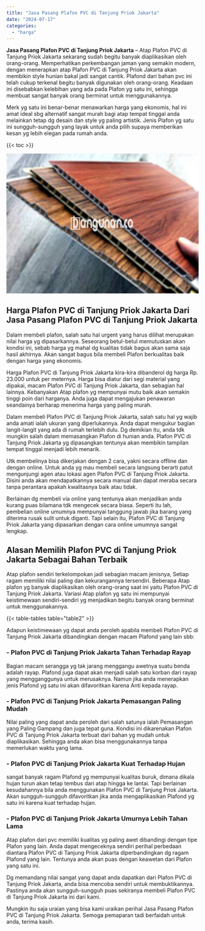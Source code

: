 ```yaml
---
title: "Jasa Pasang Plafon PVC di Tanjung Priok Jakarta"
date: "2024-07-17"
categories: 
  - "harga"
---
```


**Jasa Pasang Plafon PVC di Tanjung Priok Jakarta** – Atap Plafon PVC di Tanjung Priok Jakarta sekarang sudah begitu banyak diaplikasikan oleh orang-orang. Memperhatikan perkembangan jaman yang semakin modern, dengan menerapkan atap Plafon PVC di Tanjung Priok Jakarta akan membikin style hunian bakal jadi sangat cantik. Plafond dari bahan pvc ini telah cukup terkenal begitu banyak digunakan oleh orang-orang. Keadaan ini disebabkan kelebihan yang ada pada Plafon yg satu ini, sehingga membuat sangat banyak orang berminat untuk menggunakannya.

Merk yg satu ini benar-benar menawarkan harga yang ekonomis, hal ini amat ideal sbg alternatif sangat murah bagi atap tempat tinggal anda melainkan tetap dg desain dan style yg paling artistik. Jenis Plafon yg satu ini sungguh-sungguh yang layak untuk anda pilih supaya memberikan kesan yg lebih elegan pada rumah anda.

{{< toc >}}

![Jasa Pasang Plafon PVC di Tanjung Priok Jakarta](/images/flafond-pvc-murah16.png)

## Harga Plafon PVC di Tanjung Priok Jakarta Dari Jasa Pasang Plafon PVC di Tanjung Priok Jakarta

Dalam membeli plafon, salah satu hal urgent yang harus dilihat merupakan nilai harga yg dipasarkannya. Seseorang betul-betul memutuskan akan kondisi ini, sebab harga yg mahal dg kualitas tidak bagus akan sama saja hasil akhirnya. Akan sangat bagus bila membeli Plafon berkualitas baik dengan harga yang ekonomis.

Harga Plafon PVC di Tanjung Priok Jakarta kira-kira dibanderol dg harga Rp. 23.000 untuk per meternya. Harga bisa diatur dari segi material yang dipakai, macam Plafon PVC di Tanjung Priok Jakarta, dan sebagian hal lainnya. Kebanyakan Atap plafon yg mempunyai mutu baik akan semakin tinggi poin dari harganya. Anda juga dapat mengajukan penawaran seandainya berharap menerima harga yang paling murah.

Dalam membeli Plafon PVC di Tanjung Priok Jakarta, salah satu hal yg wajib anda amati ialah ukuran yang diperlukannya. Anda dapat mengukur bagian langit-langit yang ada di rumah terlebih dulu. Dg demikian itu, anda tdk mungkin salah dalam memasangkan Plafon di hunian anda. Plafon PVC di Tanjung Priok Jakarta yg dipasangkan tentunya akan membikin tampilan tempat tinggal menjadi lebih menarik.

Utk membelinya bisa dikerjakan dengan 2 cara, yakni secara offline dan dengan online. Untuk anda yg mau membeli secara langsung berarti patut mengunjungi agen atau lokasi agen Plafon PVC di Tanjung Priok Jakarta. Disini anda akan mendapatkannya secara manual dan dapat meraba secara tanpa perantara apakah kwalitasnya baik atau tidak.

Berlainan dg membeli via online yang tentunya akan menjadikan anda kurang puas bilamana tdk mengecek secara biasa. Seperti itu lah, pembelian online umumnya mempunyai tanggung jawab jika barang yang diterima rusak sulit untuk diganti. Tapi selain itu, Plafon PVC di Tanjung Priok Jakarta yang dipasarkan dengan cara online umumnya sangat lengkap.

## Alasan Memilih Plafon PVC di Tanjung Priok Jakarta Sebagai Bahan Terbaik

Atap plafon sendiri terkelompokan jadi sebagian macam jenisnya, Setiap ragam memiliki nilai paling dan kekurangannya tersendiri. Beberapa Atap plafon yg banyak diaplikasikan oleh orang-orang saat ini yaitu Plafon PVC di Tanjung Priok Jakarta. Variasi Atap plafon yg satu ini mempunyai keistimewaan sendiri-sendiri yg menjadikan begitu banyak orang berminat untuk menggunakannya.

{{< table-tables table="table2" >}}

Adapun keistimewaan yg dapat anda peroleh apabila membeli Plafon PVC di Tanjung Priok Jakarta dibandingkan dengan macam Plafond yang lain sbb:

### \- Plafon PVC di Tanjung Priok Jakarta Tahan Terhadap Rayap

Bagian macam serangga yg tak jarang menggangu awetnya suatu benda adalah rayap. Plafond juga dapat akan menjadi salah satu korban dari rayap yang mengganggunya untuk merusaknya. Namun jika anda menerapkan jenis Plafond yg satu ini akan difavoritkan karena Anti kepada rayap.

### \- Plafon PVC di Tanjung Priok Jakarta Pemasangan Paling Mudah

Nilai paling yang dapat anda peroleh dari salah satunya ialah Pemasangan yang Paling Gampang dan juga tepat guna. Kondisi ini dikarenakan Plafon PVC di Tanjung Priok Jakarta terbuat dari bahan yg mudah untuk diaplikasikan. Sehingga anda akan bisa menggunakannya tanpa memerlukan waktu yang lama.

### \- Plafon PVC di Tanjung Priok Jakarta Kuat Terhadap Hujan

sangat banyak ragam Plafond yg mempunyai kualitas buruk, dimana dikala hujan turun akan tetap tembus dari atap hingga ke lantai. Tapi berlainan kesudahannya bila anda menggunakan Plafon PVC di Tanjung Priok Jakarta. Akan sungguh-sungguh difavoritkan jika anda mengaplikasikan Plafond yg satu ini karena kuat terhadap hujan.

### \- Plafon PVC di Tanjung Priok Jakarta Umurnya Lebih Tahan Lama

Atap plafon dari pvc memiliki kualitas yg paling awet dibandingi dengan tipe Plafon yang lain. Anda dapat mengeceknya sendiri perihal perbedaan diantara Plafon PVC di Tanjung Priok Jakarta diperbandingkan dg ragam Plafond yang lain. Tentunya anda akan puas dengan keawetan dari Plafon yang satu ini.

Dg memandang nilai sangat yang dapat anda dapatkan dari Plafon PVC di Tanjung Priok Jakarta, anda bisa mencoba sendiri untuk membuktikannya. Pastinya anda akan sungguh-sungguh puas sekiranya membeli Plafon PVC di Tanjung Priok Jakarta ini dari kami.

Mungkin itu saja uraian yang bisa kami uraikan perihal Jasa Pasang Plafon PVC di Tanjung Priok Jakarta. Semoga pemaparan tadi berfaidah untuk anda, terima kasih.
